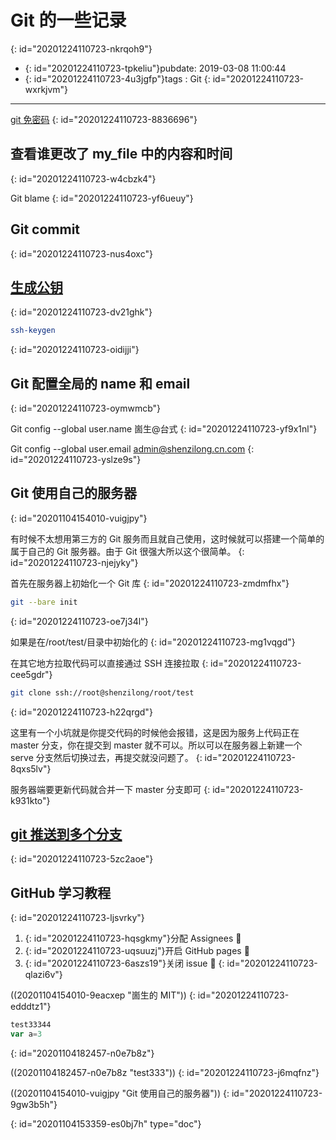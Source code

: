# Git 的一些记录
{: id="20201224110723-nkrqoh9"}

- {: id="20201224110723-tpkeliu"}pubdate: 2019-03-08 11:00:44
- {: id="20201224110723-4u3jgfp"}tags : Git
{: id="20201224110723-wxrkjvm"}

---

[git 免密码](https://todebug.com/Tips/)
{: id="20201224110723-8836696"}

## 查看谁更改了 my_file 中的内容和时间
{: id="20201224110723-w4cbzk4"}

Git blame
{: id="20201224110723-yf6ueuy"}

## Git commit
{: id="20201224110723-nus4oxc"}

## [生成公钥](https://git-scm.com/book/zh/v1/%E6%9C%8D%E5%8A%A1%E5%99%A8%E4%B8%8A%E7%9A%84-Git-%E7%94%9F%E6%88%90-SSH-%E5%85%AC%E9%92%A5)
{: id="20201224110723-dv21ghk"}

```bash
ssh-keygen
```
{: id="20201224110723-oidijji"}

## Git 配置全局的 name 和 email
{: id="20201224110723-oymwmcb"}

Git config --global user.name 崮生@台式
{: id="20201224110723-yf9x1nl"}

Git config --global user.email admin@shenzilong.cn.com
{: id="20201224110723-yslze9s"}

## Git 使用自己的服务器
{: id="20201104154010-vuigjpy"}

有时候不太想用第三方的 Git 服务而且就自己使用，这时候就可以搭建一个简单的属于自己的 Git 服务器。由于 Git 很强大所以这个很简单。
{: id="20201224110723-njejyky"}

首先在服务器上初始化一个 Git 库
{: id="20201224110723-zmdmfhx"}

```bash
git --bare init
```
{: id="20201224110723-oe7j34l"}

如果是在/root/test/目录中初始化的
{: id="20201224110723-mg1vqgd"}

在其它地方拉取代码可以直接通过 SSH 连接拉取
{: id="20201224110723-cee5gdr"}

```bash
git clone ssh://root@shenzilong/root/test
```
{: id="20201224110723-h22qrgd"}

这里有一个小坑就是你提交代码的时候他会报错，这是因为服务上代码正在 master 分支，你在提交到 master 就不可以。所以可以在服务器上新建一个 serve 分支然后切换过去，再提交就没问题了。
{: id="20201224110723-8qxs5lv"}

服务器端要更新代码就合并一下 master 分支即可
{: id="20201224110723-k931kto"}

## [git 推送到多个分支](https://segmentfault.com/a/1190000011294144)
{: id="20201224110723-5zc2aoe"}

## GitHub 学习教程
{: id="20201224110723-ljsvrky"}

1. {: id="20201224110723-hqsgkmy"}分配 Assignees 💚
2. {: id="20201224110723-uqsuuzj"}开启 GitHub pages 💚
3. {: id="20201224110723-6aszs19"}关闭 issue 💚
{: id="20201224110723-qlazi6v"}

((20201104154010-9eacxep "崮生的 MIT"))
{: id="20201224110723-edddtz1"}

```ts
test33344
var a=3
```
{: id="20201104182457-n0e7b8z"}

((20201104182457-n0e7b8z "test333"))
{: id="20201224110723-j6mqfnz"}

((20201104154010-vuigjpy "Git 使用自己的服务器"))
{: id="20201224110723-9gw3b5h"}


{: id="20201104153359-es0bj7h" type="doc"}
